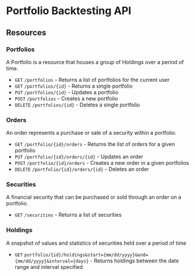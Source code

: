 # Portfolio Backtesting API

## Resources

### Portfolios

A Portfolio is a resource that houses a group of Holdings over a period of time.

* `GET` `/portfolios` - Returns a list of portfolios for the current user
* `GET` `/portfolios/{id}` - Returns a single portfolio
* `PUT` `/portfolios/{id}` - Updates a portfolio
* `POST` `/portfolios` - Creates a new portfolio
* `DELETE` `/portfolios/{id}` - Deletes a single portfolio

### Orders

An order represents a purchase or sale of a security within a portfolio.

* `GET` `/portfolio/{id}/orders` - Returns the list of orders for a given portfolio
* `PUT` `/portfolio/{id}/orders/{id}` - Updates an order
* `POST` `/portfolio/{id}/orders` - Creates a new order in a given portfolios
* `DELETE` `/portfolio/{id}/orders/{id}` - Deletes an order

### Securities

A financial security that can be purchased or sold through an order on a portfolio.

* `GET` `/securities` - Returns a list of securities

### Holdings

A snapshot of values and statistics of securities held over a period of time

* `GET` `portfolio/{id}/holdings&start={mm/dd/yyyy}&end={mm/dd/yyyy}&interval={days}` - Returns holdings between the date range and interval specified
